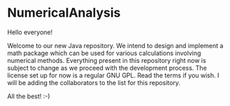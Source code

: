# NumericalAnalysis

Hello everyone!

Welcome to our new Java repository. We intend to design and implement a math package which can be used for various calculations
involving numerical methods. Everything present in this repository right now is subject to change as we proceed with the
development process. The license set up for now is a regular GNU GPL. Read the terms if you wish. I will be adding the collaborators
to the list for this repository.

All the best! :-)
